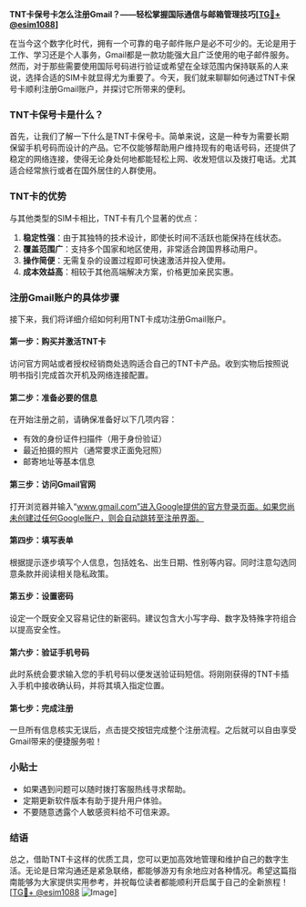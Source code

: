 **TNT卡保号卡怎么注册Gmail？——轻松掌握国际通信与邮箱管理技巧[[TG💪+ @esim1088](https://t.me/s/esim1088)]**

在当今这个数字化时代，拥有一个可靠的电子邮件账户是必不可少的。无论是用于工作、学习还是个人事务，Gmail都是一款功能强大且广泛使用的电子邮件服务。然而，对于那些需要使用国际号码进行验证或希望在全球范围内保持联系的人来说，选择合适的SIM卡就显得尤为重要了。今天，我们就来聊聊如何通过TNT卡保号卡顺利注册Gmail账户，并探讨它所带来的便利。

### TNT卡保号卡是什么？

首先，让我们了解一下什么是TNT卡保号卡。简单来说，这是一种专为需要长期保留手机号码而设计的产品。它不仅能够帮助用户维持现有的电话号码，还提供了稳定的网络连接，使得无论身处何地都能轻松上网、收发短信以及拨打电话。尤其适合经常旅行或者在国外居住的人群使用。

### TNT卡的优势

与其他类型的SIM卡相比，TNT卡有几个显著的优点：

1. **稳定性强**：由于其独特的技术设计，即使长时间不活跃也能保持在线状态。
2. **覆盖范围广**：支持多个国家和地区使用，非常适合跨国界移动用户。
3. **操作简便**：无需复杂的设置过程即可快速激活并投入使用。
4. **成本效益高**：相较于其他高端解决方案，价格更加亲民实惠。

### 注册Gmail账户的具体步骤

接下来，我们将详细介绍如何利用TNT卡成功注册Gmail账户。

#### 第一步：购买并激活TNT卡
访问官方网站或者授权经销商处选购适合自己的TNT卡产品。收到实物后按照说明书指引完成首次开机及网络连接配置。

#### 第二步：准备必要的信息
在开始注册之前，请确保准备好以下几项内容：
- 有效的身份证件扫描件（用于身份验证）
- 最近拍摄的照片（通常要求正面免冠照）
- 邮寄地址等基本信息

#### 第三步：访问Gmail官网
打开浏览器并输入“www.gmail.com”进入Google提供的官方登录页面。如果您尚未创建过任何Google账户，则会自动跳转至注册界面。

#### 第四步：填写表单
根据提示逐步填写个人信息，包括姓名、出生日期、性别等内容。同时注意勾选同意条款并阅读相关隐私政策。

#### 第五步：设置密码
设定一个既安全又容易记住的新密码。建议包含大小写字母、数字及特殊字符组合以提高安全性。

#### 第六步：验证手机号码
此时系统会要求输入您的手机号码以便发送验证码短信。将刚刚获得的TNT卡插入手机中接收确认码，并将其填入指定位置。

#### 第七步：完成注册
一旦所有信息核实无误后，点击提交按钮完成整个注册流程。之后就可以自由享受Gmail带来的便捷服务啦！

### 小贴士
- 如果遇到问题可以随时拨打客服热线寻求帮助。
- 定期更新软件版本有助于提升用户体验。
- 不要随意透露个人敏感资料给不可信来源。

### 结语

总之，借助TNT卡这样的优质工具，您可以更加高效地管理和维护自己的数字生活。无论是日常沟通还是紧急联络，都能够游刃有余地应对各种情况。希望这篇指南能够为大家提供实用参考，并祝每位读者都能顺利开启属于自己的全新旅程！[[TG💪+ @esim1088](https://t.me/s/esim1088) ![Image](https://i.postimg.cc/4NQfJmqS/Snipaste-2025-05-13-00-14-12.png)]